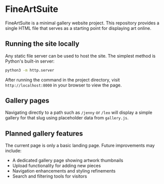 # FineArtSuite

FineArtSuite is a minimal gallery website project. This repository provides a single HTML file that serves as a starting point for displaying art online.

## Running the site locally

Any static file server can be used to host the site. The simplest method is Python's built-in server:

```bash
python3 -m http.server
```

After running the command in the project directory, visit `http://localhost:8000` in your browser to view the page.

## Gallery pages

Navigating directly to a path such as `/jenny` or `/leo` will display a simple gallery for that slug using placeholder data from `gallery.js`.

## Planned gallery features

The current page is only a basic landing page. Future improvements may include:

- A dedicated gallery page showing artwork thumbnails
- Upload functionality for adding new pieces
- Navigation enhancements and styling refinements
- Search and filtering tools for visitors
